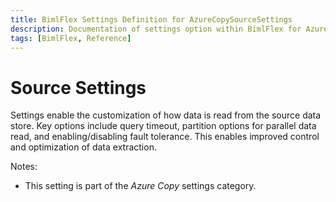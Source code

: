 ```yaml
---
title: BimlFlex Settings Definition for AzureCopySourceSettings
description: Documentation of settings option within BimlFlex for AzureCopySourceSettings
tags: [BimlFlex, Reference]
---
```


# Source Settings

Settings enable the customization of how data is read from the source data store. Key options include query timeout, partition options for parallel data read, and enabling/disabling fault tolerance. This enables improved control and optimization of data extraction.

Notes:

* This setting is part of the *Azure Copy* settings category.

